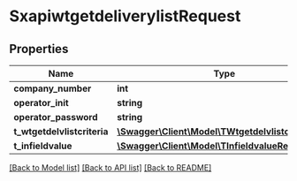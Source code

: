 # SxapiwtgetdeliverylistRequest

## Properties
Name | Type | Description | Notes
------------ | ------------- | ------------- | -------------
**company_number** | **int** |  | [optional] 
**operator_init** | **string** |  | [optional] 
**operator_password** | **string** |  | [optional] 
**t_wtgetdelvlistcriteria** | [**\Swagger\Client\Model\TWtgetdelvlistcriteriaReq**](TWtgetdelvlistcriteriaReq.md) |  | [optional] 
**t_infieldvalue** | [**\Swagger\Client\Model\TInfieldvalueReq**](TInfieldvalueReq.md) |  | [optional] 

[[Back to Model list]](../README.md#documentation-for-models) [[Back to API list]](../README.md#documentation-for-api-endpoints) [[Back to README]](../README.md)


